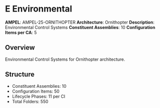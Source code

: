 # E Environmental

**AMPEL**: AMPEL-25-ORNITHOPTER
**Architecture**: Ornithopter
**Description**: Environmental Control Systems
**Constituent Assemblies**: 10
**Configuration Items per CA**: 5

## Overview
Environmental Control Systems for Ornithopter architecture.

## Structure
- Constituent Assemblies: 10
- Configuration Items: 50
- Lifecycle Phases: 11 per CI
- Total Folders: 550
